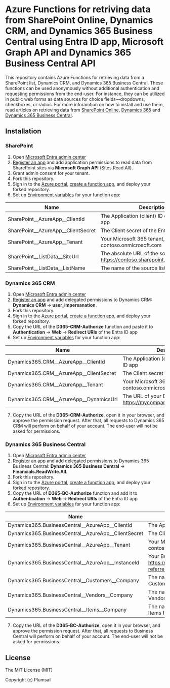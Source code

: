 # Azure Functions for retriving data from SharePoint Online, Dynamics CRM, and Dynamics 365 Business Central using Entra ID app, Microsoft Graph API and Dynamics 365 Business Central API

This repository contains Azure Functions for retrieving data from a SharePoint list, Dynamics CRM, and Dynamics 365 Business Central. These functions can be used anonymously without additional authentication and requesting permissions from the end-user. For instance, they can be utilized in public web forms as data sources for choice fields—dropdowns, checkboxes, or radios. For more inforamtion on how to install and use them, read articles on retrieving data from [SharePoint Online](https://plumsail.com/blog/how-to-provide-public-access-to-sharepoint-online-list-data/), [Dynamics 365](https://plumsail.com/blog/how-to-retrieve-data-from-dynamics-365-crm/) and [Dynamics 365 Business Central](https://plumsail.com/blog/how-to-retrieve-data-from-dynamics-365-business-central/).

## Installation

### SharePoint

1. Open [Microsoft Entra admin center](https://entra.microsoft.com/)
2. [Register an app](https://learn.microsoft.com/en-us/entra/identity-platform/quickstart-register-app?tabs=client-secret#register-an-application) and add application permissions to read data from SharePoint sites via **Microsoft Graph API** (Sites.Read.All).
3. Grant admin consent for your tenant.
4. Fork this repository.
5. Sign in to the [Azure portal](https://portal.azure.com/), [create a function app](https://docs.microsoft.com/en-us/azure/azure-functions/functions-create-function-app-portal), and deploy your forked repository.
6. Set up [Environment variables](https://learn.microsoft.com/en-us/azure/azure-functions/functions-how-to-use-azure-function-app-settings) for your function app:

Name | Description
--- | --- 
SharePoint__AzureApp__ClientId | The Application (client) ID of the Entra ID app
SharePoint__AzureApp__ClientSecret | The Client secret of the Entra ID app
SharePoint__AzureApp__Tenant | Your Microsoft 365 tenant, ex.: contoso.onmicrosoft.com
SharePoint__ListData__SiteUrl | The absolute URL of the source site, ex: https://contoso.sharepoint.com/sites/mysite
SharePoint__ListData__ListName | The name of the source list

### Dynamics 365 CRM

1. Open [Microsoft Entra admin center](https://entra.microsoft.com/)
2. [Register an app](https://learn.microsoft.com/en-us/entra/identity-platform/quickstart-register-app?tabs=client-secret#register-an-application) and add delegated permissions to Dynamics CRM: **Dynamics CRM** → **user_impersanation**.
3. Fork this repository.
4. Sign in to the [Azure portal](https://portal.azure.com/), [create a function app](https://docs.microsoft.com/en-us/azure/azure-functions/functions-create-function-app-portal), and deploy your forked repository.
5. Copy the URL of the **D365-CRM-Authorize** function and paste it to **Authentication** → **Web** → **Redirect URIs** of the Entra ID app
6. Set up [Environment variables](https://learn.microsoft.com/en-us/azure/azure-functions/functions-how-to-use-azure-function-app-settings) for your function app:

Name | Description
--- | --- 
Dynamics365.CRM__AzureApp__ClientId | The Application (client) ID of the Entra ID app
Dynamics365.CRM__AzureApp__ClientSecret | The Client secret of the Entra ID app
Dynamics365.CRM__AzureApp__Tenant | Your Microsoft 365 tenant, ex.: contoso.onmicrosoft.com
Dynamics365.CRM__AzureApp__DynamicsUrl | The URL of your Dynamics CRM, ex.: https://mycompany.crm4.dynamics.com

7. Copy the URL of the **D365-CRM-Authorize**, open it in your browser, and approve the permission request. After that, all requests to Dynamics 365 CRM will perform on behalf of your account. The end-user will not be asked for permissions.

### Dynamics 365 Business Central

1. Open [Microsoft Entra admin center](https://entra.microsoft.com/)
2. [Register an app](https://learn.microsoft.com/en-us/entra/identity-platform/quickstart-register-app?tabs=client-secret#register-an-application) and add delegated permissions to Dynamics 365 Business Central: **Dynamics 365 Business Central** → **Financials.ReadWrite.All**.
3. Fork this repository.
4. Sign in to the [Azure portal](https://portal.azure.com/), [create a function app](https://docs.microsoft.com/en-us/azure/azure-functions/functions-create-function-app-portal), and deploy your forked repository.
5. Copy the URL of **D365-BC-Authorize** function and add it to **Authentication** → **Web** → **Redirect URIs** of the Entra ID app
6. Set up [Environment variables](https://learn.microsoft.com/en-us/azure/azure-functions/functions-how-to-use-azure-function-app-settings) for your function app:

Name | Description
--- | --- 
Dynamics365.BusinessCentral__AzureApp__ClientId | The Application (client) ID of the Entra ID app
Dynamics365.BusinessCentral__AzureApp__ClientSecret | The Client secret of the Entra ID app
Dynamics365.BusinessCentral__AzureApp__Tenant | Your Microsoft 365 tenant, ex.: contoso.onmicrosoft.com
Dynamics365.BusinessCentral__AzureApp__InstanceId | Your Business Central ID: https://businesscentral.dynamics.com/{instanceId}/?referrer=office
Dynamics365.BusinessCentral__Customers__Company | The name of the source company for D365-BC-Customers function
Dynamics365.BusinessCentral__Vendors__Company | The name of the source company for D365-BC-Vendors function
Dynamics365.BusinessCentral__Items__Company | The name of the source company for D365-BC-Items function

7. Copy the URL of the **D365-BC-Authorize**, open it in your browser, and approve the permission request. After that, all requests to Business Central will perform on behalf of your account. The end-user will not be asked for permissions.

## License ##

The MIT License (MIT)

Copyright (c) Plumsail

